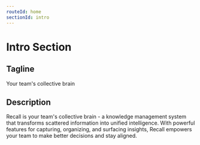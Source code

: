 ```yaml
---
routeId: home
sectionId: intro
---
```

# Intro Section

## Tagline
Your team's collective brain

## Description
Recall is your team's collective brain - a knowledge management system that transforms scattered information into unified intelligence. With powerful features for capturing, organizing, and surfacing insights, Recall empowers your team to make better decisions and stay aligned.
